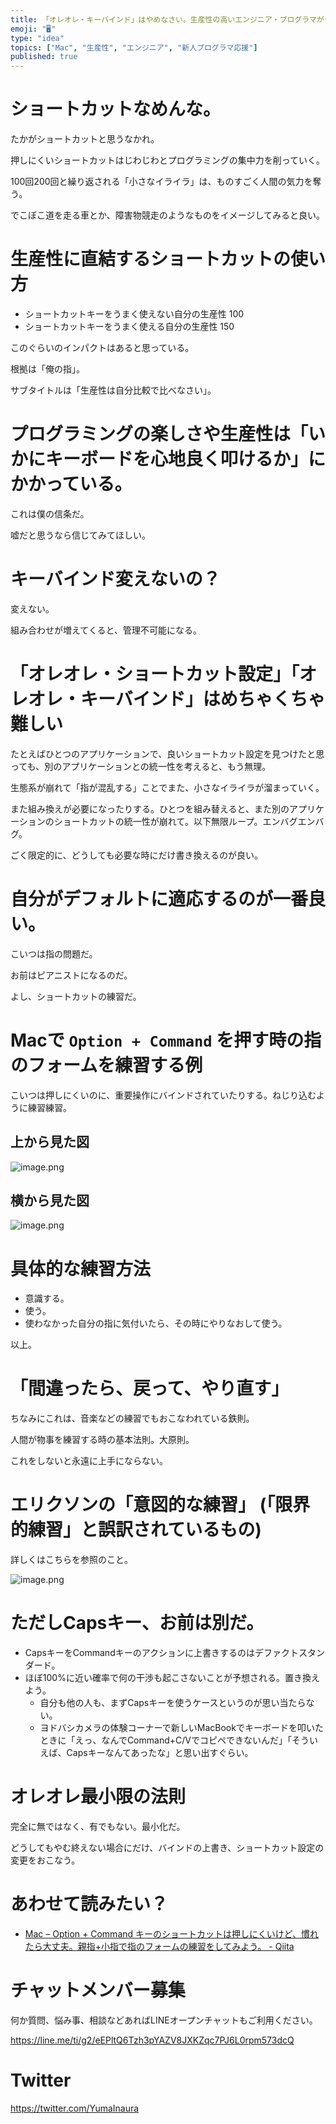 ```yaml
---
title: 「オレオレ・キーバインド」はやめなさい。生産性の高いエンジニア・プログラマがデフォルトのショートカット設定を愛する理由。
emoji: "🖥"
type: "idea"
topics: ["Mac", "生産性", "エンジニア", "新人プログラマ応援"]
published: true
---
```



# ショートカットなめんな。

たかがショートカットと思うなかれ。

押しにくいショートカットはじわじわとプログラミングの集中力を削っていく。

100回200回と繰り返される「小さなイライラ」は、ものすごく人間の気力を奪う。

でこぼこ道を走る車とか、障害物競走のようなものをイメージしてみると良い。

# 生産性に直結するショートカットの使い方


- ショートカットキーをうまく使えない自分の生産性 100
- ショートカットキーをうまく使える自分の生産性   150

このぐらいのインパクトはあると思っている。

根拠は「俺の指」。

サブタイトルは「生産性は自分比較で比べなさい」。
 
# プログラミングの楽しさや生産性は「いかにキーボードを心地良く叩けるか」にかかっている。

これは僕の信条だ。

嘘だと思うなら信じてみてほしい。


# キーバインド変えないの？

変えない。

組み合わせが増えてくると、管理不可能になる。

# 「オレオレ・ショートカット設定」「オレオレ・キーバインド」はめちゃくちゃ難しい

たとえばひとつのアプリケーションで、良いショートカット設定を見つけたと思っても、別のアプリケーションとの統一性を考えると、もう無理。

生態系が崩れて「指が混乱する」ことでまた、小さなイライラが溜まっていく。

また組み換えが必要になったりする。ひとつを組み替えると、また別のアプリケーションのショートカットの統一性が崩れて。以下無限ループ。エンバグエンバグ。

ごく限定的に、どうしても必要な時にだけ書き換えるのが良い。

# 自分がデフォルトに適応するのが一番良い。

こいつは指の問題だ。

お前はピアニストになるのだ。

よし、ショートカットの練習だ。

# Macで `Option + Command` を押す時の指のフォームを練習する例

こいつは押しにくいのに、重要操作にバインドされていたりする。ねじり込むように練習練習。

## 上から見た図

![image.png](https://qiita-image-store.s3.amazonaws.com/0/89618/fe7b7780-1514-425f-0dca-8fc24b9a84d1.png)

## 横から見た図

![image.png](https://qiita-image-store.s3.amazonaws.com/0/89618/29f9d7c7-7f21-c6d1-a34a-f8fb2d4c4af2.png)

# 具体的な練習方法

- 意識する。
- 使う。
- 使わなかった自分の指に気付いたら、その時にやりなおして使う。

以上。

# 「間違ったら、戻って、やり直す」

ちなみにこれは、音楽などの練習でもおこなわれている鉄則。

人間が物事を練習する時の基本法則。大原則。

これをしないと永遠に上手にならない。

# エリクソンの「意図的な練習」 (「限界的練習」と誤訳されているもの)

詳しくはこちらを参照のこと。

![image.png](https://qiita-image-store.s3.amazonaws.com/0/89618/e24db46b-b82e-e1cf-2b20-8093334a5074.png)

# ただしCapsキー、お前は別だ。

- CapsキーをCommandキーのアクションに上書きするのはデファクトスタンダード。
- ほぼ100%に近い確率で何の干渉も起こさないことが予想される。置き換えよう。
  - 自分も他の人も、まずCapsキーを使うケースというのが思い当たらない。
  - ヨドバシカメラの体験コーナーで新しいMacBookでキーボードを叩いたときに「えっ、なんでCommand+C/Vでコピペできないんだ」「そういえば、Capsキーなんてあったな」と思い出すぐらい。

# オレオレ最小限の法則

完全に無ではなく、有でもない。最小化だ。

どうしてもやむ終えない場合にだけ、バインドの上書き、ショートカット設定の変更をおこなう。

# あわせて読みたい？

- [Mac – Option + Command キーのショートカットは押しにくいけど、慣れたら大丈夫。親指+小指で指のフォームの練習をしてみよう。 - Qiita](https://qiita.com/YumaInaura/items/aec61efca49245b50df9)








<!-- Update From Qiita API -->

# チャットメンバー募集


何か質問、悩み事、相談などあればLINEオープンチャットもご利用ください。

https://line.me/ti/g2/eEPltQ6Tzh3pYAZV8JXKZqc7PJ6L0rpm573dcQ





# Twitter


https://twitter.com/YumaInaura


<!-- Update From Qiita API -->


